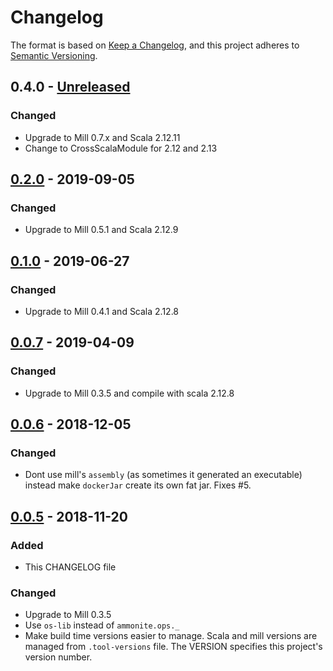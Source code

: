 # Changelog

The format is based on [Keep a Changelog](https://keepachangelog.com/en/1.0.0/),
and this project adheres to [Semantic Versioning](https://semver.org/spec/v2.0.0.html).

## 0.4.0 - [Unreleased]

### Changed
- Upgrade to Mill 0.7.x and Scala 2.12.11
- Change to CrossScalaModule for 2.12 and 2.13

## [0.2.0] - 2019-09-05

### Changed
- Upgrade to Mill 0.5.1 and Scala 2.12.9

## [0.1.0] - 2019-06-27

### Changed
- Upgrade to Mill 0.4.1 and Scala 2.12.8

## [0.0.7] - 2019-04-09

### Changed
- Upgrade to Mill 0.3.5 and compile with scala 2.12.8

## [0.0.6] - 2018-12-05

### Changed
- Dont use mill's `assembly` (as sometimes it generated an executable) instead make `dockerJar` create its own fat jar. Fixes #5.

## [0.0.5] - 2018-11-20

### Added
- This CHANGELOG file

### Changed
- Upgrade to Mill 0.3.5
- Use `os-lib` instead of `ammonite.ops._`
- Make build time versions easier to manage.
  Scala and mill versions are managed from `.tool-versions` file.
  The VERSION specifies this project's version number.

[Unreleased]: https://github.com/vic/mill-docker/compare/0.4.0...HEAD
[0.2.0]: https://github.com/vic/mill-docker/compare/0.1.0...0.2.0
[0.1.0]: https://github.com/vic/mill-docker/compare/0.0.7...0.1.0
[0.0.7]: https://github.com/vic/mill-docker/compare/0.0.6...0.0.7
[0.0.6]: https://github.com/vic/mill-docker/compare/0.0.5...0.0.6
[0.0.5]: https://github.com/vic/mill-docker/compare/0.0.4...0.0.5
